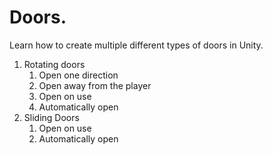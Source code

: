 # Doors.

Learn how to create multiple different types of doors in Unity.

1. Rotating doors
    1. Open one direction
    2. Open away from the player 
    3. Open on use
    4. Automatically open
2. Sliding Doors
    1. Open on use
    2. Automatically open 




